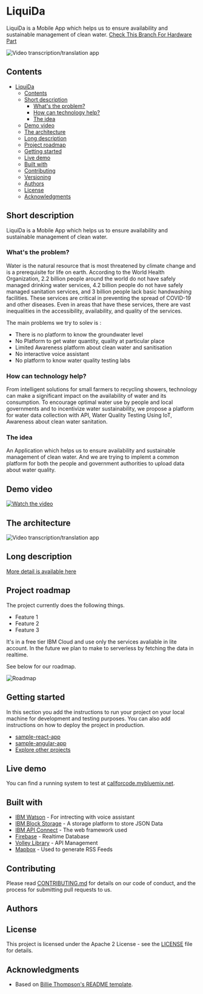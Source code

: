 # LiquiDa
 LiquiDa is a Mobile App which helps us to ensure availability and sustainable management of clean water.
 [Check This Branch For Hardware Part](https://github.com/ANASDAVOODTK/Clean_water_and_sanitation/tree/IoT_Branch)
 
 ![Video transcription/translation app](https://github.com/ANASDAVOODTK/Clean_water_and_sanitation/blob/master/Capture.PNG)
## Contents

- [LiquiDa](#LiquiDa)
  - [Contents](#contents)
  - [Short description](#short-description)
    - [What's the problem?](#whats-the-problem)
    - [How can technology help?](#how-can-technology-help)
    - [The idea](#the-idea)
  - [Demo video](#demo-video)
  - [The architecture](#the-architecture)
  - [Long description](#long-description)
  - [Project roadmap](#project-roadmap)
  - [Getting started](#getting-started)
  - [Live demo](#live-demo)
  - [Built with](#built-with)
  - [Contributing](#contributing)
  - [Versioning](#versioning)
  - [Authors](#authors)
  - [License](#license)
  - [Acknowledgments](#acknowledgments)

## Short description

LiquiDa is a Mobile App which helps us to ensure availability and sustainable management of clean water.

### What's the problem?

Water is the natural resource that is most threatened by climate change and is a prerequisite for life on earth. According to the World Health Organization, 2.2 billion people around the world do not have safely managed drinking water services, 4.2 billion people do not have safely managed sanitation services, and 3 billion people lack basic handwashing facilities. These services are critical in preventing the spread of COVID-19 and other diseases. Even in areas that have these services, there are vast inequalities in the accessibility, availability, and quality of the services.

The main problems we try to solev is :
* There is no platform to know the groundwater level
* No Platform to get  water quantity, quality at particular place
* Limited Awareness platform about clean water and sanitisation
* No interactive voice assistant
* No platform to know water quality testing labs


### How can technology help?

From intelligent solutions for small farmers to recycling showers, technology can make a significant impact on the availability of water and its consumption.
To encourage optimal water use by people and local governments and to incentivize water sustainability, we propose a platform for water data collection with API, Water Quality Testing Using IoT, Awareness about clean water sanitation.

### The idea
An Application which helps us to ensure availability and sustainable management of clean water. And we are trying to implemt a common platform for both the people and government authorities to upload data about water quality.

## Demo video

[![Watch the video](https://github.com/ANASDAVOODTK/Clean_water_and_sanitation/blob/master/Copy%20of%20Untitled.png)](https://youtu.be/8D5-Wt8p45M)

## The architecture

![Video transcription/translation app](https://dw1.s81c.com/developer-static-pages/callforcode/en/get-started/climate-change/clean-water/images/cfc-cleanwater-architecture.png)


## Long description

[More detail is available here](./docs/DESCRIPTION.md)

## Project roadmap

The project currently does the following things.

- Feature 1
- Feature 2
- Feature 3

It's in a free tier IBM Cloud and use only the services avaliable in lite account. In the future we plan to make to serverless by fetching the data in realtime.

See below for our roadmap.

![Roadmap](https://github.com/ANASDAVOODTK/Clean_water_and_sanitation/blob/master/roadmap.png)

## Getting started

In this section you add the instructions to run your project on your local machine for development and testing purposes. You can also add instructions on how to deploy the project in production.

- [sample-react-app](./sample-react-app/)
- [sample-angular-app](./sample-angular-app/)
- [Explore other projects](https://github.com/upkarlidder/ibmhacks)

## Live demo

You can find a running system to test at [callforcode.mybluemix.net](http://callforcode.mybluemix.net/).

## Built with

- [IBM Watson](https://www.ibm.com/watson) - For intrecting with voice assistant
- [IBM Block Storage](https://www.ibm.com/cloud/learn/block-storage) - A storage platform to store JSON Data
- [IBM API Connect](https://cloud.ibm.com/catalog?search=api%20connect#search_results) - The web framework used
- [Firebase](https://firebase.google.com/) - Realtime Database
- [Volley Library](https://developer.android.com/training/volley/) - API Management
- [Mapbox](https://www.mapbox.com/) - Used to generate RSS Feeds

## Contributing

Please read [CONTRIBUTING.md](CONTRIBUTING.md) for details on our code of conduct, and the process for submitting pull requests to us.

## Authors

## License

This project is licensed under the Apache 2 License - see the [LICENSE](LICENSE) file for details.

## Acknowledgments

- Based on [Billie Thompson's README template](https://gist.github.com/PurpleBooth/109311bb0361f32d87a2).
